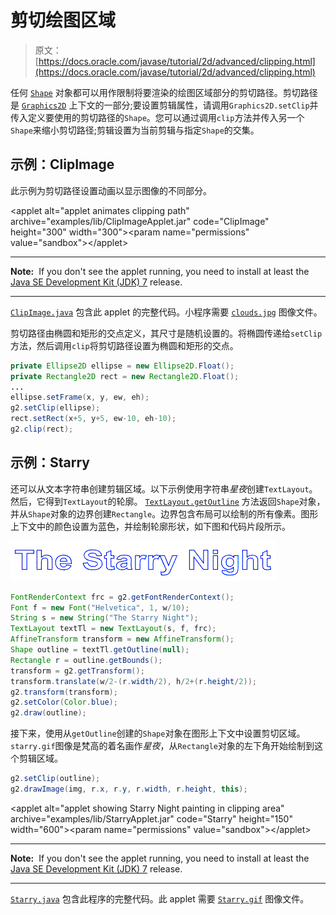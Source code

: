 # 剪切绘图区域

> 原文： [https://docs.oracle.com/javase/tutorial/2d/advanced/clipping.html](https://docs.oracle.com/javase/tutorial/2d/advanced/clipping.html)

任何 [`Shape`](https://docs.oracle.com/javase/8/docs/api/java/awt/Shape.html) 对象都可以用作限制将要渲染的绘图区域部分的剪切路径。剪切路径是 [`Graphics2D`](https://docs.oracle.com/javase/8/docs/api/java/awt/Graphics2D.html) 上下文的一部分;要设置剪辑属性，请调用`Graphics2D.setClip`并传入定义要使用的剪切路径的`Shape`。您可以通过调用`clip`方法并传入另一个`Shape`来缩小剪切路径;剪辑设置为当前剪辑与指定`Shape`的交集。

## 示例：ClipImage

此示例为剪切路径设置动画以显示图像的不同部分。

&lt;applet alt="applet animates clipping path" archive="examples/lib/ClipImageApplet.jar" code="ClipImage" height="300" width="300"&gt;&lt;param name="permissions" value="sandbox"&gt;&lt;/applet&gt;

* * *

**Note:**  If you don't see the applet running, you need to install at least the [Java SE Development Kit (JDK) 7](http://www.oracle.com/technetwork/java/javase/downloads/index.html) release.

* * *

[`ClipImage.java`](examples/ClipImage.java) 包含此 applet 的完整代码。小程序需要 [`clouds.jpg`](examplhttps://docs.oracle.com/javase/tutorial/images/clouds.jpg) 图像文件。

剪切路径由椭圆和矩形的交点定义，其尺寸是随机设置的。将椭圆传递给`setClip`方法，然后调用`clip`将剪切路径设置为椭圆和矩形的交点。

```java
private Ellipse2D ellipse = new Ellipse2D.Float();
private Rectangle2D rect = new Rectangle2D.Float();
...
ellipse.setFrame(x, y, ew, eh);
g2.setClip(ellipse);
rect.setRect(x+5, y+5, ew-10, eh-10);
g2.clip(rect);

```

## 示例：Starry

还可以从文本字符串创建剪辑区域。以下示例使用字符串*星夜*创建`TextLayout`。然后，它得到`TextLayout`的轮廓。 [`TextLayout.getOutline`](https://docs.oracle.com/javase/8/docs/api/java/awt/font/TextLayout.html#getOutline-java.awt.geom.AffineTransform-) 方法返回`Shape`对象，并从`Shape`对象的边界创建`Rectangle`。边界包含布局可以绘制的所有像素。图形上下文中的颜色设置为蓝色，并绘制轮廓形状，如下图和代码片段所示。

![The Starry Night text (outline)](img/858a497e45605021bbb6564d33c175d0.jpg)

```java
FontRenderContext frc = g2.getFontRenderContext();
Font f = new Font("Helvetica", 1, w/10);
String s = new String("The Starry Night");
TextLayout textTl = new TextLayout(s, f, frc);
AffineTransform transform = new AffineTransform();
Shape outline = textTl.getOutline(null);
Rectangle r = outline.getBounds();
transform = g2.getTransform();
transform.translate(w/2-(r.width/2), h/2+(r.height/2));
g2.transform(transform);
g2.setColor(Color.blue);
g2.draw(outline);   

```

接下来，使用从`getOutline`创建的`Shape`对象在图形上下文中设置剪切区域。 `starry.gif`图像是梵高的着名画作*星夜*，从`Rectangle`对象的左下角开始绘制到这个剪辑区域。

```java
g2.setClip(outline);
g2.drawImage(img, r.x, r.y, r.width, r.height, this);

```

&lt;applet alt="applet showing Starry Night painting in clipping area" archive="examples/lib/StarryApplet.jar" code="Starry" height="150" width="600"&gt;&lt;param name="permissions" value="sandbox"&gt;&lt;/applet&gt;

* * *

**Note:**  If you don't see the applet running, you need to install at least the [Java SE Development Kit (JDK) 7](http://www.oracle.com/technetwork/java/javase/downloads/index.html) release.

* * *

[`Starry.java`](examples/Starry.java) 包含此程序的完整代码。此 applet 需要 [`Starry.gif`](examplhttps://docs.oracle.com/javase/tutorial/images/Starry.gif) 图像文件。